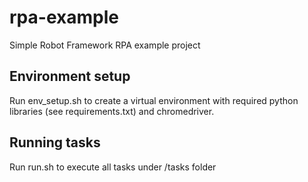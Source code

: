 # rpa-example
Simple Robot Framework RPA example project

## Environment setup
Run env_setup.sh to create a virtual environment with required python libraries (see requirements.txt) and chromedriver.

## Running tasks
Run run.sh to execute all tasks under /tasks folder